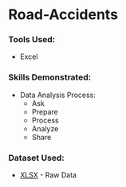 # Road-Accidents

### Tools Used:
* Excel

### Skills Demonstrated:
* Data Analysis Process:
    * Ask
    * Prepare
    * Process
    * Analyze
    * Share

### Dataset Used:
* [XLSX](Data-Source/) - Raw Data